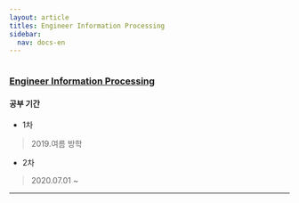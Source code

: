 ```yaml
---
layout: article
titles: Engineer Information Processing 
sidebar:
  nav: docs-en
---
```


<img class="image image--xl" src=""/>



### [Engineer Information Processing](http://www.q-net.or.kr/crf005.do?id=crf00503&jmCd=1320)


#### 공부 기간

+ 1차
> 2019.여름 방학
    

+ 2차
> 2020.07.01 ~

---